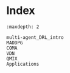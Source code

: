 

<!--
 * @version:
 * @Author:  StevenJokess（蔡舒起） https://github.com/StevenJokess
 * @Date: 2023-03-22 02:22:18
 * @LastEditors:  StevenJokess（蔡舒起） https://github.com/StevenJokess
 * @LastEditTime: 2023-04-12 20:55:12
 * @Description:
 * @Help me: make friends by a867907127@gmail.com and help me get some “foreign” things or service I need in life; 如有帮助，请赞助，失业3年了。![支付宝收款码](https://github.com/StevenJokess/d2rl/blob/master/img/%E6%94%B6.jpg)
 * @TODO::
 * @Reference:
-->

# Index

```toc
:maxdepth: 2

multi-agent_DRL_intro
MADDPG
COMA
VDN
QMIX
Applications
```


